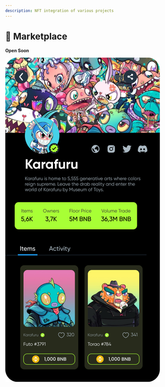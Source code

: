 ```yaml
---
description: NFT integration of various projects
---
```


# 🏪 Marketplace

**Open Soon**

![](../.gitbook/assets/image.png)
